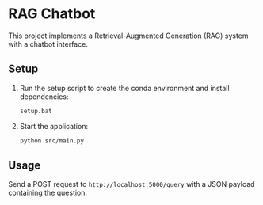 # RAG Chatbot

This project implements a Retrieval-Augmented Generation (RAG) system with a chatbot interface.

## Setup

1. Run the setup script to create the conda environment and install dependencies:

    ```bash
    setup.bat
    ```

2. Start the application:

    ```bash
    python src/main.py
    ```

## Usage

Send a POST request to `http://localhost:5000/query` with a JSON payload containing the question.